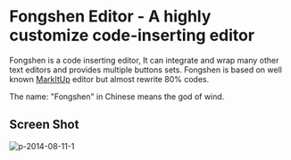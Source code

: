 # Fongshen Editor - A highly customize code-inserting editor

Fongshen is a code inserting editor, It can integrate and wrap many other text editors and provides multiple buttons sets.
Fongshen is based on well known [MarkItUp](http://markitup.jaysalvat.com/home/) editor but almost rewrite 80% codes.

The name: "Fongshen" in Chinese means the god of wind.

## Screen Shot

![p-2014-08-11-1](https://cloud.githubusercontent.com/assets/1639206/3878091/18c71ace-216c-11e4-8b4c-fc67277aa5ff.jpg)


